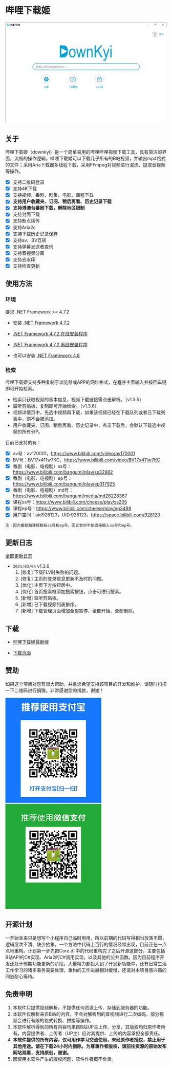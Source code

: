 # 哔哩下载姬
![Alipay](images/app/index.png)

## 关于

哔哩下载姬（downkyi）是一个简单易用的哔哩哔哩视频下载工具，具有简洁的界面，流畅的操作逻辑。哔哩下载姬可以下载几乎所有的B站视频，并输出mp4格式的文件；采用Aria下载器多线程下载，采用FFmpeg对视频进行混流、提取音视频等操作。

- [x] 支持二维码登录
- [x] 支持4K下载
- [x] 支持视频、番剧、剧集、电影、课程下载
- [x] **支持用户收藏夹、订阅、稍后再看、历史记录下载**
- [x] **支持港澳台番剧下载，解除地区限制**
- [x] 支持封面下载
- [x] 支持断点续传
- [x] 支持Aria2c
- [x] 支持下载历史记录保存
- [x] 支持av、BV互转
- [x] 支持弹幕发送者查询
- [x] 支持音视频分离
- [x] 支持去水印
- [x] 支持检查更新

## 使用方法

### 环境

要求 .NET Framework >= 4.7.2

- 安装 [.NET Framework 4.7.2](https://dotnet.microsoft.com/download/dotnet-framework/net472)

- [.NET Framework 4.7.2 在线安装程序](https://download.microsoft.com/download/0/5/C/05C1EC0E-D5EE-463B-BFE3-9311376A6809/NDP472-KB4054531-Web.exe)

- [.NET Framework 4.7.2 离线安装程序](https://download.microsoft.com/download/6/E/4/6E48E8AB-DC00-419E-9704-06DD46E5F81D/NDP472-KB4054530-x86-x64-AllOS-ENU.exe)

- 也可以安装 [.NET Framework 4.8](https://dotnet.microsoft.com/download/dotnet-framework/net48)

### 检索

哔哩下载姬支持多种复制于浏览器或APP的网址格式，在程序主页输入并按回车键即可开始检索。

- 检索只获取视频的基本信息，视频下载链接需点击解析。（v1.3.5）
- 监听剪贴板，复制即可开始检索。（v1.3.6）
- 视频详情页中，先选中视频再下载，如果该视频已经在下载队列或者已下载列表中，则不会被添加。
- 用户收藏夹、订阅、稍后再看、历史记录中，点击下载后，会默认下载选中视频的所有分P。

目前已支持的有：

- [x] av号：av170001，https://www.bilibili.com/video/av170001
- [x] BV号：BV17x411w7KC，https://www.bilibili.com/video/BV17x411w7KC
- [x] 番剧（电影、电视剧）ss号：https://www.bilibili.com/bangumi/play/ss32982
- [x] 番剧（电影、电视剧）ep号：https://www.bilibili.com/bangumi/play/ep317925
- [x] 番剧（电影、电视剧）md号：https://www.bilibili.com/bangumi/media/md28228367
- [x] 课程ss号：https://www.bilibili.com/cheese/play/ss205
- [x] 课程ep号：https://www.bilibili.com/cheese/play/ep3489
- [x] 用户空间：uid928123，UID:928123，https://space.bilibili.com/928123

`注：因为番剧和课程都有ss号和ep号，因此暂时不能直接输入ss号和ep号。`

## 更新日志

[全部更新日志](https://github.com/FlySelfLog/downkyi/blob/main/CHANGELOG.md)

* `2021/03/04` v1.3.6
    1. [修复] 下载FLV时失败的问题。
    2. [修复] 主页的登录信息更新不及时的问题。
    3. [优化] 主页下方按钮居中。
    4. [优化] 首页搜索框添加搜索按钮，点击可进行搜索。
    5. [新增] 监听剪贴板。
    6. [新增] 已下载视频列表排序。
    7. [新增] 下载管理页面增加全部暂停、全部开始、全部删除。

## 下载

- [哔哩下载姬最新版](https://github.com/FlySelfLog/downkyi/releases/download/v1.3.6/DownKyi-29-1.3.6.zip)

- [下载页面](https://github.com/FlySelfLog/downkyi/releases)


## 赞助

如果这个项目对您有很大帮助，并且您希望支持该项目的开发和维护，请随时扫描一下二维码进行捐赠。非常感谢您的捐款，谢谢！

![Alipay](images/Alipay.png)![WeChat](images/WeChat.png)

## 开源计划

一开始本来只是想写个小程序自己临时用用，所以前期的代码写得相当放荡不羁，逻辑层次不清、缺少抽象，一个方法中代码上百行的情况经常出现，目前正在一点点地重构。计划第一步先把Core.dll中的代码重构完了之后开源这部分，主要包括B站API的C#实现、Aria2的C#调用实现，以及其他的公共函数。因为目前程序开发还处于前期功能更新的阶段，大量精力都投入到了开发新功能中，还有日常生活工作学习的诸多事务需要处理，重构的工作进展相对缓慢，还请对本项目感兴趣的同志耐心等待。

## 免责申明

1. 本软件只提供视频解析，不提供任何资源上传、存储到服务器的功能。
2. 本软件仅解析来自B站的内容，不会对解析到的音视频进行二次编码，部分视频会进行有限的格式转换、拼接等操作。
3. 本软件解析得到的所有内容均来自B站UP主上传、分享，其版权均归原作者所有。内容提供者、上传者（UP主）应对其提供、上传的内容承担全部责任。
4. **本软件提供的所有内容，仅可用作学习交流使用，未经原作者授权，禁止用于其他用途。请在下载24小时内删除。为尊重作者版权，请前往资源的原始发布网站观看，支持原创，谢谢。**
5. 因使用本软件产生的版权问题，软件作者概不负责。
